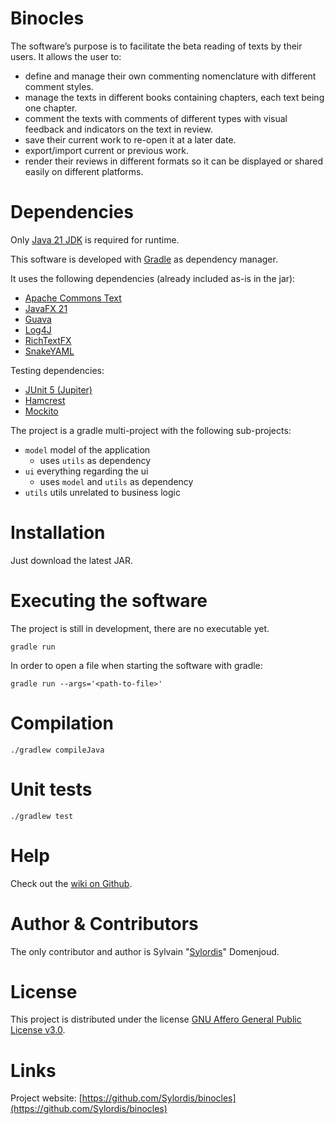 # Binocles

The software’s purpose is to facilitate the beta reading of texts by their users. It allows the user to:
- define and manage their own commenting nomenclature with different comment styles.
- manage the texts in different books containing chapters, each text being one chapter.
- comment the texts with comments of different types with visual feedback and indicators on the text in review.
- save their current work to re-open it at a later date.
- export/import current or previous work.
- render their reviews in different formats so it can be displayed or shared easily on different platforms.

# Dependencies

Only [Java 21 JDK](https://openjdk.org/projects/jdk/21/) is required for runtime.

This software is developed with [Gradle](https://gradle.org/) as dependency manager.

It uses the following dependencies (already included as-is in the jar):

- [Apache Commons Text](https://commons.apache.org/proper/commons-text/)
- [JavaFX 21](https://openjfx.io/)
- [Guava](https://github.com/google/guava)
- [Log4J](https://logging.apache.org/log4j/2.x/)
- [RichTextFX](https://github.com/FXMisc/RichTextFX)
- [SnakeYAML](https://bitbucket.org/snakeyaml/snakeyaml/src)

Testing dependencies:

- [JUnit 5 (Jupiter)](https://junit.org/junit5/)
- [Hamcrest](https://hamcrest.org/JavaHamcrest/)
- [Mockito](https://site.mockito.org/)

The project is a gradle multi-project with the following sub-projects:

- `model` model of the application
  - uses `utils` as dependency
- `ui` everything regarding the ui
  - uses `model` and `utils` as dependency
- `utils` utils unrelated to business logic

# Installation

Just download the latest JAR.

# Executing the software

The project is still in development, there are no executable yet.

```
gradle run
```

In order to open a file when starting the software with gradle:

```
gradle run --args='<path-to-file>'
```

# Compilation

`./gradlew compileJava`

# Unit tests

`./gradlew test`

# Help

Check out the [wiki on Github](https://github.com/Sylordis/binocles/wiki).

# Author & Contributors

The only contributor and author is Sylvain "[Sylordis](https://github.com/Sylordis/)" Domenjoud.

# License

This project is distributed under the license [GNU Affero General Public License v3.0](https://www.gnu.org/licenses/agpl-3.0.en.html).

# Links

Project website: [https://github.com/Sylordis/binocles](https://github.com/Sylordis/binocles)
